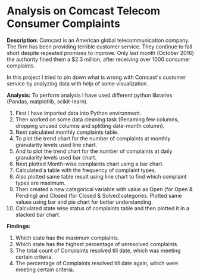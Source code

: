 # Analysis on Comcast Telecom Consumer Complaints 

<b>Description:</b>
Comcast is an American global telecommunication company. The firm has been providing terrible customer service. They continue to fall short despite repeated promises to improve. Only last month (October 2016) the authority fined them a $2.3 million, after receiving over 1000 consumer complaints. 

In this project I tried to pin down what is wrong with Comcast's customer service by analyzing data with help of some visualization.

<b>Analysis:</b>
To perform analysis I have used different python libraries (Pandas, matplotlib, scikit-learn).
1.	First I have imported data into Python environment.
2.	Then worked on some data cleaning task (Renaming few columns, dropping unused columns and splitting date-month column).
3.	Next calculated monthly complaints table. 
4.	To plot the trend chart for the number of complaints at monthly granularity levels used line chart.
5.	And to plot the trend chart for the number of complaints at daily granularity levels used bar chart.
6.	Next plotted Month-wise complaints chart using a bar chart.  
7.	Calculated a table with the frequency of complaint types.
8.	Also plotted same table result using line chart to find which complaint types are maximum.
9.	Then created a new categorical variable with value as Open (for Open & Pending) and Closed (for Closed & Solved)categories. Plotted same values using bar and pie chart for better understanding. 
10.	Calculated state wise status of complaints table and then plotted it in a stacked bar chart.

<b>Findings:</b>
1.	Which state has the maximum complaints.
2.	Which state has the highest percentage of unresolved complaints.
3.	The total count of Complaints resolved till date, which was meeting certain criteria.
4.	The percentage of Complaints resolved till date again, which were meeting certain criteria.
